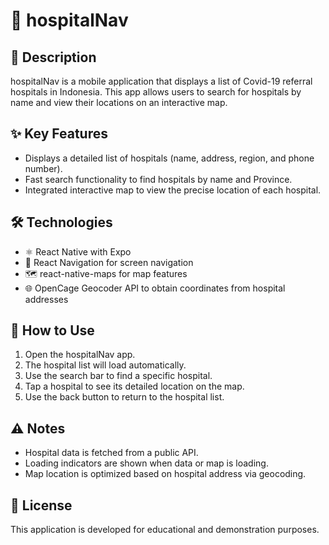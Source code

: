 # 🏥 hospitalNav

## 📄 Description
hospitalNav is a mobile application that displays a list of Covid-19 referral hospitals in Indonesia. This app allows users to search for hospitals by name and view their locations on an interactive map.

## ✨ Key Features
- Displays a detailed list of hospitals (name, address, region, and phone number).
- Fast search functionality to find hospitals by name and Province.
- Integrated interactive map to view the precise location of each hospital.

## 🛠️ Technologies
- ⚛️ React Native with Expo
- 🔄 React Navigation for screen navigation
- 🗺️ react-native-maps for map features
- 🌐 OpenCage Geocoder API to obtain coordinates from hospital addresses

## 🚀 How to Use
1. Open the hospitalNav app.
2. The hospital list will load automatically.
3. Use the search bar to find a specific hospital.
4. Tap a hospital to see its detailed location on the map.
5. Use the back button to return to the hospital list.

## ⚠️ Notes
- Hospital data is fetched from a public API.
- Loading indicators are shown when data or map is loading.
- Map location is optimized based on hospital address via geocoding.

## 📜 License
This application is developed for educational and demonstration purposes.


